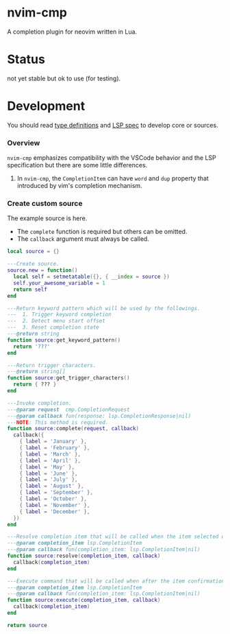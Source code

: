 # nvim-cmp

A completion plugin for neovim written in Lua.


Status
====================

not yet stable but ok to use (for testing).

Development
====================

You should read [type definitions](/lua/cmp/types) and [LSP spec](https://microsoft.github.io/language-server-protocol/specifications/specification-current/) to develop core or sources.

### Overview

`nvim-cmp` emphasizes compatibility with the VSCode behavior and the LSP specification but there are some little differences.

1. In `nvim-cmp`, the `CompletionItem` can have `word` and `dup` property that introduced by vim's completion mechanism.


### Create custom source

The example source is here.

- The `complete` function is required but others can be omitted.
- The `callback` argument must always be called.

```lua
local source = {}

---Create source.
source.new = function()
  local self = setmetatable({}, { __index = source })
  self.your_awesome_variable = 1
  return self
end

---Return keyword pattern which will be used by the followings.
---  1. Trigger keyword completion
---  2. Detect menu start offset
---  3. Reset completion state
---@return string
function source:get_keyword_pattern()
  return '???'
end

---Return trigger characters.
---@return string[]
function source:get_trigger_characters()
  return { ??? }
end

---Invoke completion.
---@param request  cmp.CompletionRequest
---@param callback fun(response: lsp.CompletionResponse|nil)
---NOTE: This method is required.
function source:complete(request, callback)
  callback({
    { label = 'January' },
    { label = 'February' },
    { label = 'March' },
    { label = 'April' },
    { label = 'May' },
    { label = 'June' },
    { label = 'July' },
    { label = 'August' },
    { label = 'September' },
    { label = 'October' },
    { label = 'November' },
    { label = 'December' },
  })
end

---Resolve completion item that will be called when the item selected or before the item confirmation.
---@param completion_item lsp.CompletionItem
---@param callback fun(completion_item: lsp.CompletionItem|nil)
function source:resolve(completion_item, callback)
  callback(completion_item)
end

---Execute command that will be called when after the item confirmation.
---@param completion_item lsp.CompletionItem
---@param callback fun(completion_item: lsp.CompletionItem|nil)
function source:execute(completion_item, callback)
  callback(completion_item)
end

return source
```

